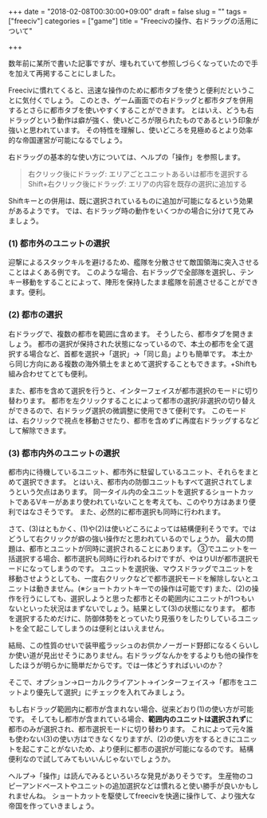 +++
date = "2018-02-08T00:30:00+09:00"
draft = false
slug = ""
tags = ["freeciv"]
categories = ["game"]
title = "Freecivの操作、右ドラッグの活用について"

+++

数年前に某所で書いた記事ですが、埋もれていて参照しづらくなっていたので手を加えて再掲することにしました。

<!--more-->

Freecivに慣れてくると、迅速な操作のために都市タブを使うと便利だということに気付くでしょう。
このとき、ゲーム画面での右ドラッグと都市タブを併用するとさらに都市タブを使いやすくすることができます。
とはいえ、どうも右ドラッグという動作は癖が強く、使いどころが限られたものであるという印象が強いと思われています。
その特性を理解し、使いどころを見極めるとより効率的な帝国運営が可能になるでしょう。

右ドラッグの基本的な使い方については、ヘルプの「操作」を参照します。

<blockquote>右クリック後にドラッグ: エリアごとユニットあるいは都市を選択する<br>
Shift+右クリック後にドラッグ: エリアの内容を既存の選択に追加する</blockquote>

Shiftキーとの併用は、既に選択されているものに追加が可能になるという効果があるようです。
では、右ドラッグ時の動作をいくつかの場合に分けて見てみましょう。

### (1) 都市外のユニットの選択 
迎撃によるスタックキルを避けるため、艦隊を分散させて敵国領海に突入させることはよくある例です。 
このような場合、右ドラッグで全部隊を選択し、テンキー移動をすることによって、陣形を保持したまま艦隊を前進させることができます。便利。 

### (2) 都市の選択 
右ドラッグで、複数の都市を範囲に含めます。 
そうしたら、都市タブを開きましょう。 
都市の選択が保持された状態になっているので、本土の都市を全て選択する場合など、首都を選択→「選択」→「同じ島」よりも簡単です。 
本土から同じ方向にある複数の海外領土をまとめて選択することもできます。+Shiftも組み合わせてとても便利。 

また、都市を含めて選択を行うと、インターフェイスが都市選択のモードに切り替わります。 
都市を左クリックすることによって都市の選択/非選択の切り替えができるので、右ドラッグ選択の微調整に使用できて便利です。 
このモードは、右クリックで視点を移動させたり、都市を含めずに再度右ドラッグするなどして解除できます。 

### (3) 都市内外のユニットの選択 
都市内に待機しているユニット、都市外に駐留しているユニット、それらをまとめて選択できます。 
とはいえ、都市内の防御ユニットもすべて選択されてしまうという欠点はあります。 
同一タイル内の全ユニットを選択するショートカットであるVキーがあまり使われていないことを考えても、このやり方はあまり便利ではなさそうです。 
また、必然的に都市選択も同時に行われます。 


さて、(3)はともかく、(1)や(2)は使いどころによっては結構便利そうです。ではどうして右クリックが癖の強い操作だと思われているのでしょうか。 
最大の問題は、都市とユニットが同時に選択されることにあります。 
③でユニットを一括選択する場合、都市選択も同時に行われるわけですが、やはりUIが都市選択モードになってしまうのです。 
ユニットを選択後、マウスドラッグでユニットを移動させようとしても、一度右クリックなどで都市選択モードを解除しないとユニットは動きません。(※ショートカットキーでの操作は可能です) 
また、(2)の操作を行うにしても、選択しようと思った都市とその範囲内にユニットが1つもいないといった状況はまずないでしょう。結果として(3)の状態になります。 
都市を選択するためだけに、防御体勢をとっていたり見張りをしたりしているユニットを全て起こしてしまうのは便利とはいえません。 

結局、この性質のせいで装甲艦ラッシュのお供かノーガード野郎になるくらいしか使い道が見出せそうにありません。右ドラッグなんかをするよりも他の操作をしたほうが明らかに簡単だからです。では一体どうすればいいのか？ 

そこで、オプション→ローカルクライアント→インターフェイス→「都市をユニットより優先して選択」にチェックを入れてみましょう。

もし右ドラッグ範囲内に都市が含まれない場合、従来どおり(1)の使い方が可能です。 
そしてもし都市が含まれている場合、**範囲内のユニットは選択されず**に都市のみが選択され、都市選択モードに切り替わります。 
これによって元々誰も使わない(3)の使い方はできなくなりますが、(2)の使い方をするときにユニットを起こすことがないため、より便利に都市の選択が可能になるのです。 
結構便利なので試してみてもいいんじゃないでしょうか。 

ヘルプ→「操作」は読んでみるといろいろな発見がありそうです。 
生産物のコピーアンドペーストやユニットの追加選択などは慣れると使い勝手が良いかもしれませんね。 
ショートカットを駆使してfreecivを快適に操作して、より強大な帝国を作っていきましょう。 

